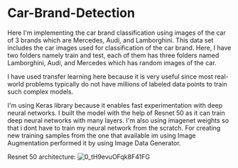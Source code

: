 # Car-Brand-Detection
Here I'm implementing the car brand classification using images of the car of 3 brands which are Mercedes, Audi, and Lamborghini.
This data set includes the car images used for classification of the car brand. Here, I have two folders namely train and test, each of them has three folders named Lamborghini, Audi, and Mercedes which has random images of the car.

I have used transfer learning here because it is very useful since most real-world problems typically do not have millions of labeled data points to train such complex models.

I'm using Keras library because it enables fast experimentation with deep neural networks.
I built the model with the help of Resnet 50 as it can train deep neural networks with many layers. I'm also using imagenet weights so that i dont have to train my neural network from the scratch. 
For creating new training samples from the one that available im using Image Augmentation performed it by using Image Data Generator.

Resnet 50 architecture:
![0_tH9evuOFqk8F41FG](https://user-images.githubusercontent.com/83118429/206462019-2ed4351b-ce55-421c-87ff-540585a34529.png)
